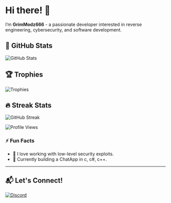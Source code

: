 # Hi there! 👋

I’m **GrimModz666** - a passionate developer interested in reverse engineering, cybersecurity, and software development.

## 🚀 GitHub Stats
![GitHub Stats](https://github-readme-stats.vercel.app/api?username=GrimModz666&show_icons=true&theme=dark)

## 🏆 Trophies
![Trophies](https://github-profile-trophy.vercel.app/?username=GrimModz666&theme=darkhub)

## 🔥 Streak Stats
![GitHub Streak](https://github-readme-streak-stats.herokuapp.com/?user=GrimModz666&theme=dark)

![Profile Views](https://komarev.com/ghpvc/?username=GrimModz666&color=purple)



### ⚡ Fun Facts
- 🔹 I love working with low-level security exploits.
- 🔹 Currently building a ChatApp in c, c#, c++.

---
## 📬 Let's Connect!
[![Discord](https://img.shields.io/badge/Join%20our%20Discord-%235865F2.svg?logo=discord&logoColor=purple)](https://discord.gg/rZWb3Adq3K)

